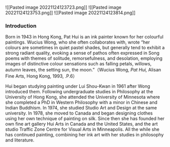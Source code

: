 ![[Pasted image 20221124123723.png]]
![[Pasted image 20221124123753.png]]
![[Pasted image 20221124123814.png]]

### Introduction

Born in 1943 in Hong Kong, Pat Hui is an ink painter known for her colourful paintings. Wucius Wong, who she often collaborates with, wrote “her colours are sometimes in quiet pastel shades, but generally tend to exhibit a strong radiant quality, evoking a sense of pathos often expressed in Song poems with themes of solitude, remorsefulness, and desolation, employing images of distinctive colour sensations such as falling petals, willows, autumn leaves, the setting sun, the moon.”（Wucius Wong, _Pat Hui,_ Alisan Fine Arts, Hong Kong, 1993, .P.6）  
  

Hui began studying painting under Lui Shou-Kwan in 1961 after Wong introduced them. Following undergraduate studies in Philosophy at the University of Hong Kong, she attended the University of Minnesota where she completed a PhD in Western Philosophy with a minor in Chinese and Indian Buddhism. In 1974, she studied Studio Art and Design at the same university. In 1978, she moved to Canada and began designing clothes using her own technique of painting on silk. Since then she has founded her own fine art gallery Hui Arts in Canada and the United States, and the art studio Traffic Zone Centre for Visual Arts in Minneapolis. All the while she has continued painting, combining her ink art with her studies in philosophy and literature.
